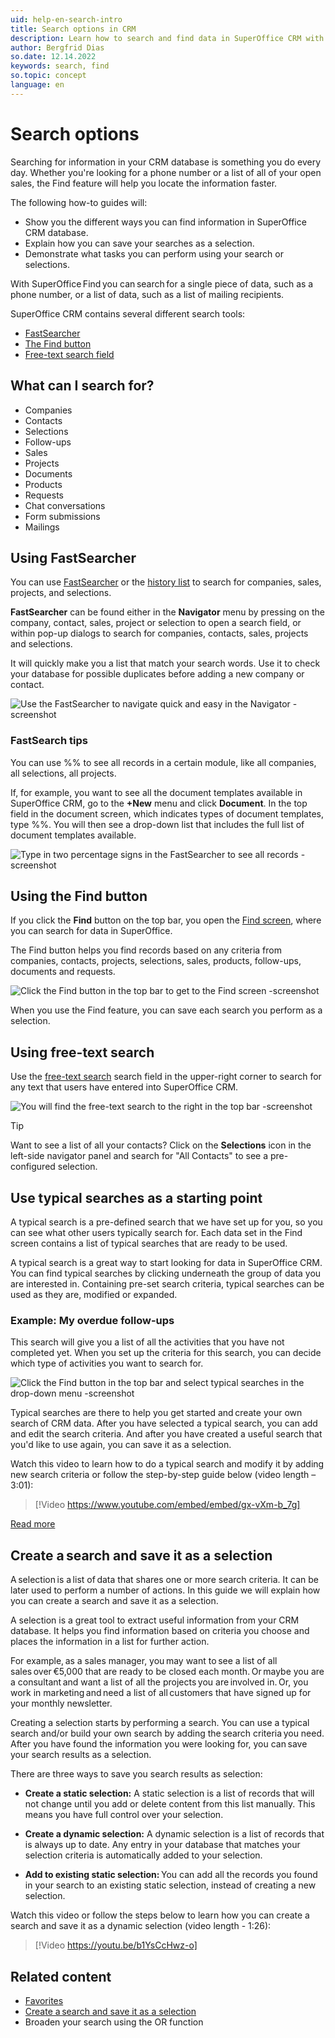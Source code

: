 ```yaml
---
uid: help-en-search-intro
title: Search options in CRM
description: Learn how to search and find data in SuperOffice CRM with just a few clicks.
author: Bergfrid Dias
so.date: 12.14.2022
keywords: search, find
so.topic: concept
language: en
---
```


# Search options

Searching for information in your CRM database is something you do every day. Whether you're looking for a phone number or a list of all of your open sales, the Find feature will help you locate the information faster.

The following how-to guides will:

* Show you the different ways you can find information in SuperOffice CRM database.
* Explain how you can save your searches as a selection.
* Demonstrate what tasks you can perform using your search or selections.

With SuperOffice Find you can search for a single piece of data, such as a phone number, or a list of data, such as a list of mailing recipients.

SuperOffice CRM contains several different search tools:

* [FastSearcher][3]
* [The Find button][1]
* [Free-text search field][2]

## What can I search for?

* Companies
* Contacts
* Selections
* Follow-ups
* Sales
* Projects
* Documents
* Products
* Requests
* Chat conversations
* Form submissions
* Mailings

## Using FastSearcher

You can use [FastSearcher][3] or the [history list][5] to search for companies, sales, projects, and selections.

**FastSearcher** can be found either in the **Navigator** menu by pressing on the company, contact, sales, project or selection to open a search field, or within pop-up dialogs to search for companies, contacts, sales, projects and selections.

It will quickly make you a list that match your search words. Use it to check your database for possible duplicates before adding a new company or contact.

![Use the FastSearcher to navigate quick and easy in the Navigator -screenshot][img1]

### FastSearch tips

You can use %% to see all records in a certain module, like all companies, all selections, all projects.

If, for example, you want to see all the document templates available in SuperOffice CRM, go to the **+New** menu and click **Document**. In the top field in the document screen, which indicates types of document templates, type %%. You will then see a drop-down list that includes the full list of document templates available.

![Type in two percentage signs in the FastSearcher to see all records -screenshot][img4]

## Using the Find button

If you click the **Find** button on the top bar, you open the [Find screen][1], where you can search for data in SuperOffice.

The Find button helps you find records based on any criteria from companies, contacts, projects, selections, sales, products, follow-ups, documents and requests.

![Click the Find button in the top bar to get to the Find screen -screenshot][img2]

When you use the Find feature, you can save each search you perform as a selection.

## Using free-text search

Use the [free-text search][2] search field in the upper-right corner to search for any text that users have entered into SuperOffice CRM.

![You will find the free-text search to the right in the top bar -screenshot][img3]

> [!TIP]
> Want to see a list of all your contacts? Click on the **Selections** icon in the left-side navigator panel and search for "All Contacts" to see a pre-configured selection.

## Use typical searches as a starting point

A typical search is a pre-defined search that we have set up for you, so you can see what other users typically search for. Each data set in the Find screen contains a list of typical searches that are ready to be used.

A typical search is a great way to start looking for data in SuperOffice CRM. You can find typical searches by clicking underneath the group of data you are interested in. Containing pre-set search criteria, typical searches can be used as they are, modified or expanded.

### Example: My overdue follow-ups

This search will give you a list of all the activities that you have not completed yet. When you set up the criteria for this search, you can decide which type of activities you want to search for.

![Click the Find button in the top bar and select typical searches in the drop-down menu -screenshot][img5]

Typical searches are there to help you get started and create your own search of CRM data. After you have selected a typical search, you can add and edit the search criteria. And after you have created a useful search that you'd like to use again, you can save it as a selection.

Watch this video to learn how to do a typical search and modify it by adding new search criteria or follow the step-by-step guide below (video length – 3:01):

<!-- markdownlint-disable-next-line MD034 DOCSMD007 -->
> [!Video https://www.youtube.com/embed/embed/gx-vXm-b_7g]

[Read more][6]

## Create a search and save it as a selection

A selection is a list of data that shares one or more search criteria. It can be later used to perform a number of actions. In this guide we will explain how you can create a search and save it as a selection.

A selection is a great tool to extract useful information from your CRM database. It helps you find information based on criteria you choose and places the information in a list for further action.

For example, as a sales manager, you may want to see a list of all sales over €5,000 that are ready to be closed each month. Or maybe you are a consultant and want a list of all the projects you are involved in. Or, you work in marketing and need a list of all customers that have signed up for your monthly newsletter.

Creating a selection starts by performing a search. You can use a typical search and/or build your own search by adding the search criteria you need. After you have found the information you were looking for, you can save your search results as a selection.

There are three ways to save you search results as selection:

* **Create a static selection:** A static selection is a list of records that will not change until you add or delete content from this list manually. This means you have full control over your selection.

* **Create a dynamic selection:** A dynamic selection is a list of records that is always up to date. Any entry in your database that matches your selection criteria is automatically added to your selection.

* **Add to existing static selection:** You can add all the records you found in your search to an existing static selection, instead of creating a new selection.

Watch this video or follow the steps below to learn how you can create a search and save it as a dynamic selection (video length - 1:26):

<!-- markdownlint-disable-next-line MD034 DOCSMD007 -->
> [!Video https://youtu.be/b1YsCcHwz-o]

## Related content

* [Favorites][4]
* [Create a search and save it as a selection][7]
* Broaden your search using the OR function

<!-- Referenced links -->
[1]: find-screen.md
[2]: freetext-search.md
[3]: using-fastsearcher.md
[4]: ../../learn/getting-started/fav.md
[5]: using-history-list.md
[6]: using-search-criteria.md
[7]: ../selection/learn/create/index.md

<!-- Referenced images -->
[img1]: media/search-find-fastsearcher.png
[img2]: media/getstarted-search-find-findscreen.png
[img3]: media/freetext-search-find.png
[img4]: media/getstarted-document-fastsearcher.png
[img5]: media/typical-search.png
